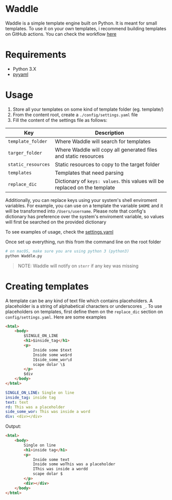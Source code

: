 # Waddle

Waddle is a simple template engine built on Python. It is meant for small 
templates. To use it on your own templates, i recommend building 
templates on GitHub actions. You can check the workflow [here](.github/workflows/build-website.yaml)

# Requirements

- Python 3.X
- [pyyaml](https://pypi.org/project/PyYAML/)

# Usage

1. Store all your templates on some kind of template folder (eg. template/)
2. From the content root, create a `./config/settings.yaml` file
3. Fill the content of the settings file as follows:

|Key| Description | 
|---| ----------- |
| `template_folder` | Where Waddle will search for templates |
| `targer_folder` | Where Waddle will copy all generated files and static resources |
| `static_resources` | Static resources to copy to the target folder |
| `templates` | Templates that need parsing |
| `replace_dic` | Dictionary of `keys: values`. this values will be replaced on the template|

Additionally, you can replace keys using your system's shell enviroment 
variables. For example, you can use on a template the variable `$HOME` and it
will be transformed into `/Users/username`. Please note that config's
dictionary has preference over the system's enviroment variable, so values will
first be searched on the provided dictionary

To see examples of usage, check the [settings.yaml](config/settings.yaml)

Once set up everything, run this from the command line on the root folder

```bash
# on macOS, make sure you are using python 3 (python3)
python Waddle.py
```

> NOTE: Waddle will notify on `sterr` if any key was missing

# Creating templates

A template can be any kind of text file which contains placeholders. 
A placeholder is a string of alphabetical characters or underscores `_`. 
To use placeholders on templates, first define them on the `replace_dic`
section on `config/settings.yaml`. Here are some examples

```html
<html>
    <body>
        $SINGLE_ON_LINE
        <h1>$inside_tag</h1>
        <p>
            Inside some $text
            Inside some wo$rd
            I$side_some_wor\d 
            scape dolar \$
        </p>
        $div
    </body>
</html>
```

```yaml
SINGLE_ON_LINE: Single on line
inside_tag: inside tag
text: text
rd: This was a placeholder
side_some_wor: This was inside a word
div: <div></div>
```

Output:

```html
<html>
    <body>
        Single on line
        <h1>inside tag</h1>
        <p>
            Inside some text
            Inside some woThis was a placeholder
            IThis was inside a wordd 
            scape dolar $
        </p>
        <div></div>
    </body>
</html>